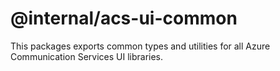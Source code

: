 # @internal/acs-ui-common

This packages exports common types and utilities for all Azure Communication Services UI libraries.
